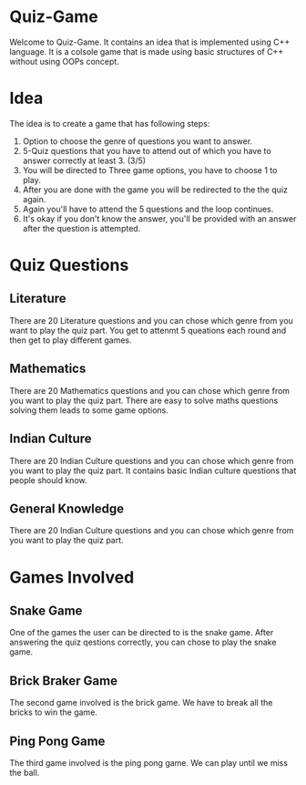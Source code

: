 # Quiz-Game
Welcome to Quiz-Game. It contains an idea that is implemented using C++ language.
It is a colsole game that is made using basic structures of C++ without using OOPs concept.
# Idea
The idea is to create a game that has following steps:
1. Option to choose the genre of questions you want to answer.
2. 5-Quiz questions that you have to attend out of which you have to answer correctly at least 3. (3/5)
3. You will be directed to Three game options, you have to choose 1 to play.
4. After you are done with the game you will be redirected to the the quiz again.
5. Again you'll have to attend the 5 questions and the loop continues.
6. It's okay if you don't know the answer, you'll be provided with an answer after the question is attempted.
# Quiz Questions
## Literature
There are 20 Literature questions and you can chose which genre from you want to play the quiz part.
You get to attenmt 5 queations each round and then get to play different games.
## Mathematics
There are 20 Mathematics questions and you can chose which genre from you want to play the quiz part.
There are easy to solve maths questions solving them leads to some game options.
## Indian Culture
There are 20 Indian Culture questions and you can chose which genre from you want to play the quiz part.
It contains basic Indian culture questions that people should know.
## General Knowledge
There are 20 Indian Culture questions and you can chose which genre from you want to play the quiz part.
# Games Involved
## Snake Game
One of the games the user can be directed to is the snake game.
After answering the quiz qestions correctly, you can chose to play the snake game.
## Brick Braker Game
The second game involved is the brick game.
We have to break all the bricks to win the game.
## Ping Pong Game
The third game involved is the ping pong game.
We can play until we miss the ball.
